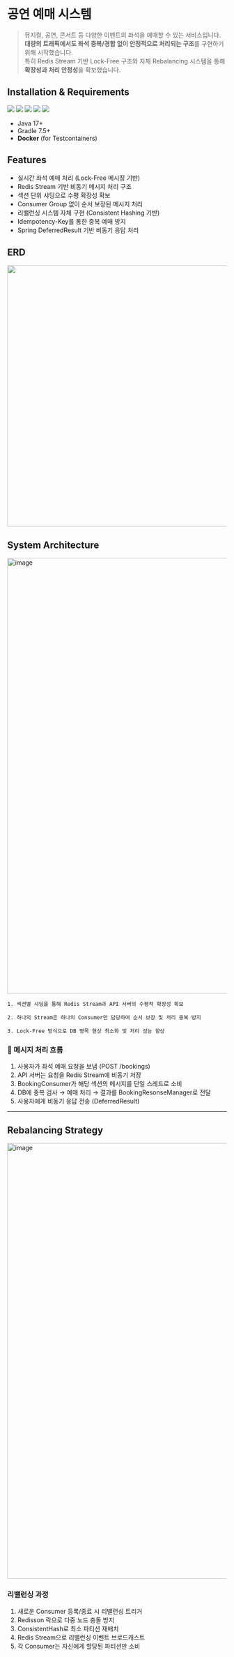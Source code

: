 # 공연 예매 시스템

> 뮤지컬, 공연, 콘서트 등 다양한 이벤트의 좌석을 예매할 수 있는 서비스입니다.  
**대량의 트래픽에서도 좌석 중복/경합 없이 안정적으로 처리되는 구조**를 구현하기 위해 시작했습니다.  
특히 Redis Stream 기반 Lock-Free 구조와 자체 Rebalancing 시스템을 통해 **확장성과 처리 안정성**을 확보했습니다.


## Installation & Requirements

<div>
  <img src="https://img.shields.io/badge/Java17-red?style=for-the-badge&logo=Java&logoColor=white"/></a> 
  <img src="https://img.shields.io/badge/Spring_Boot-6DB33F?style=for-the-badge&logo=springboot&logoColor=white"/>
  <img src="https://img.shields.io/badge/Mysql-4479A1?style=for-the-badge&logo=MySql&logoColor=white"/></a>
<img src="https://img.shields.io/badge/Redis-DC382D?style=for-the-badge&logo=Redis&logoColor=white">
<img src="https://img.shields.io/badge/JPA-FF3621?style=for-the-badge&logo=Databricks&logoColor=white">
</div>

- Java 17+
- Gradle 7.5+
- **Docker** (for Testcontainers)


## Features

- 실시간 좌석 예매 처리 (Lock-Free 메시징 기반)
- Redis Stream 기반 비동기 메시지 처리 구조
- 섹션 단위 샤딩으로 수평 확장성 확보
- Consumer Group 없이 순서 보장된 메시지 처리
- 리밸런싱 시스템 자체 구현 (Consistent Hashing 기반)
- Idempotency-Key를 통한 중복 예매 방지
- Spring DeferredResult 기반 비동기 응답 처리


## ERD

<img src="https://github.com/user-attachments/assets/d27a27fa-b6d1-4544-8430-a0a04b679785" width="600"/>


## System Architecture

<img width="1000" alt="image" src="https://github.com/user-attachments/assets/b0b45c9a-760a-4ff1-8c4c-46eccd7a0612"/>

```
1. 섹션별 샤딩을 통해 Redis Stream과 API 서버의 수평적 확장성 확보

2. 하나의 Stream은 하나의 Consumer만 담당하여 순서 보장 및 처리 중복 방지

3. Lock-Free 방식으로 DB 병목 현상 최소화 및 처리 성능 향상
```

### 🔁 메시지 처리 흐름

1. 사용자가 좌석 예매 요청을 보냄 (POST /bookings)
2. API 서버는 요청을 Redis Stream에 비동기 저장
3. BookingConsumer가 해당 섹션의 메시지를 단일 스레드로 소비
4. DB에 중복 검사 → 예매 처리 → 결과를 BookingResonseManager로 전달
5. 사용자에게 비동기 응답 전송 (DeferredResult)

---

## Rebalancing Strategy

<img width="1000" alt="image" src="https://github.com/user-attachments/assets/f183ab6a-7e2e-47fb-ae9d-05933953304f" />


### 리밸런싱 과정

1. 새로운 Consumer 등록/종료 시 리밸런싱 트리거
2. Redisson 락으로 다중 노드 충돌 방지
3. ConsistentHash로 최소 파티션 재배치
4. Redis Stream으로 리밸런싱 이벤트 브로드캐스트
5. 각 Consumer는 자신에게 할당된 파티션만 소비
